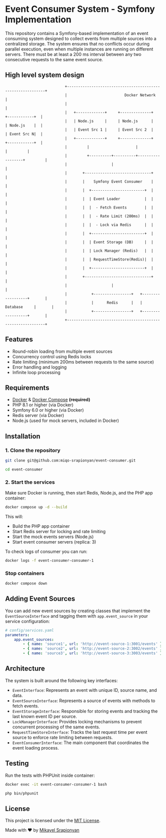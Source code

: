 # Event Consumer System - Symfony Implementation

This repository contains a Symfony-based implementation of an event consuming system designed to collect events from multiple sources into a centralized storage. The system ensures that no conflicts occur during parallel execution, even when multiple instances are running on different servers. There must be at least a 200 ms interval between any two consecutive requests to the same event source.

## High level system design
```
                           +------------------------------------------------------------+
                           |                          Docker Network                    |
                           |                                                            |
                           |   +-------------+     +--------------+     +------------+  |
                           |   | Node.js     |     | Node.js      |     | Node.js    |  |
                           |   | Event Src 1 |     | Event Src 2  |     | Event Src N|  |
                           |   +-------------+     +--------------+     +------------+  |
                           |         |                     |                  |         |
                           |         +----------+----------+------------------+         |
                           |                    |                                       |
                           |       +------------------------------+                     |
                           |       |    Symfony Event Consumer    |                     |
                           |       |  +------------------------+  |                     |
                           |       |  | Event Loader           |  |                     |
                           |       |  |  - Fetch Events        |  |                     |
                           |       |  |  - Rate Limit (200ms)  |  |                     |
                           |       |  |  - Lock via Redis      |  |                     |
                           |       |  +------------------------+  |                     |
                           |       |  | Event Storage (DB)     |  |                     |
                           |       |  | Lock Manager (Redis)   |  |                     |
                           |       |  | RequestTimeStore(Redis)|  |                     |
                           |       |  +------------------------+  |                     |
                           |       +------------------------------+                     |
                           |                    |                                       |
                           |           +-----------------+   +------------------+       |
                           |           |      Redis      |   |     Database     |       |
                           |           +-----------------+   +------------------+       |
                           +------------------------------------------------------------+

```

## Features

- Round-robin loading from multiple event sources
- Concurrency control using Redis locks
- Rate limiting (minimum 200ms between requests to the same source)
- Error handling and logging
- Infinite loop processing

## Requirements

- [Docker](https://docs.docker.com/engine/install/) & [Docker Compose](https://docs.docker.com/compose/install/) **(required)** 
- PHP 8.1 or higher (via Docker)
- Symfony 6.0 or higher (via Docker)
- Redis server (via Docker)
- Node.js (used for mock servers, included in Docker)

## Installation

### 1. Clone the repository 
```bash
git clone git@github.com:miqo-srapionyan/event-consumer.git
```
```bash
cd event-consumer
```
### 2. Start the services
Make sure Docker is running, then start Redis, Node.js, and the PHP app container:

```bash
docker compose up -d --build
```
This will:

- Build the PHP app container
- Start Redis server for locking and rate limiting
- Start the mock events servers (Node.js)
- Start event consumer servers (replica: 3)

To check logs of consumer you can run:
```bash
docker logs -f event-consumer-consumer-1
```

### Stop containers
```bash
docker compose down
```

## Adding Event Sources

You can add new event sources by creating classes that implement the `EventSourceInterface` and tagging them with `app.event_source` in your service configuration:

```yaml
# config/services.yaml
parameters:
    app.event_sources:
        - { name: 'source1', url: 'http://event-source-1:3001/events' }
        - { name: 'source2', url: 'http://event-source-2:3002/events' }
        - { name: 'source3', url: 'http://event-source-3:3003/events' }
```

## Architecture

The system is built around the following key interfaces:

- `EventInterface`: Represents an event with unique ID, source name, and data.
- `EventSourceInterface`: Represents a source of events with methods to fetch events.
- `EventStorageInterface`: Responsible for storing events and tracking the last known event ID per source.
- `LockManagerInterface`: Provides locking mechanisms to prevent concurrent processing of the same events.
- `RequestTimeStoreInterface`: Tracks the last request time per event source to enforce rate limiting between requests.
- `EventConsumerInterface`: The main component that coordinates the event loading process.

## Testing

Run the tests with PHPUnit inside container:

```bash
docker exec -it event-consumer-consumer-1 bash
```
```bash
php bin/phpunit
```
## License

This project is licensed under the [MIT License](LICENSE).

Made with ❤️ by [Mikayel Srapionyan](https://github.com/miqo-srapionyan)
